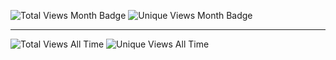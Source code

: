 ![Total Views Month Badge](https://img.shields.io/badge/Total%20V%20Per%20Month-2200-blue)
![Unique Views Month Badge](https://img.shields.io/badge/Unique%20V%20Per%20Month-338-green)

-----

![Total Views All Time](https://img.shields.io/badge/Total%20Views%20All%20Time-2055-blue)
![Unique Views All Time](https://img.shields.io/badge/Unique%20Views%20All%20Time-142-blue)
